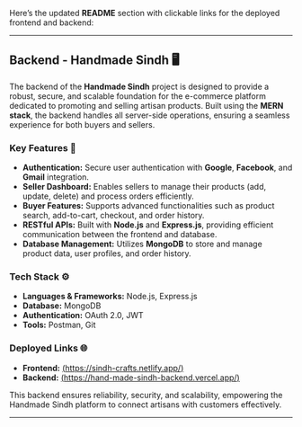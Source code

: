 Here’s the updated **README** section with clickable links for the deployed frontend and backend:  

---

## Backend - Handmade Sindh 🖥️  

The backend of the **Handmade Sindh** project is designed to provide a robust, secure, and scalable foundation for the e-commerce platform dedicated to promoting and selling artisan products. Built using the **MERN stack**, the backend handles all server-side operations, ensuring a seamless experience for both buyers and sellers.  

### Key Features 🚀  
- **Authentication:** Secure user authentication with **Google**, **Facebook**, and **Gmail** integration.  
- **Seller Dashboard:** Enables sellers to manage their products (add, update, delete) and process orders efficiently.  
- **Buyer Features:** Supports advanced functionalities such as product search, add-to-cart, checkout, and order history.  
- **RESTful APIs:** Built with **Node.js** and **Express.js**, providing efficient communication between the frontend and database.  
- **Database Management:** Utilizes **MongoDB** to store and manage product data, user profiles, and order history.  

### Tech Stack ⚙️  
- **Languages & Frameworks:** Node.js, Express.js  
- **Database:** MongoDB  
- **Authentication:** OAuth 2.0, JWT  
- **Tools:** Postman, Git  

### Deployed Links 🌐  
- **Frontend:** [(https://sindh-crafts.netlify.app/)](#)  
- **Backend:** [(https://hand-made-sindh-backend.vercel.app/)](#)  

This backend ensures reliability, security, and scalability, empowering the Handmade Sindh platform to connect artisans with customers effectively.  

---  
